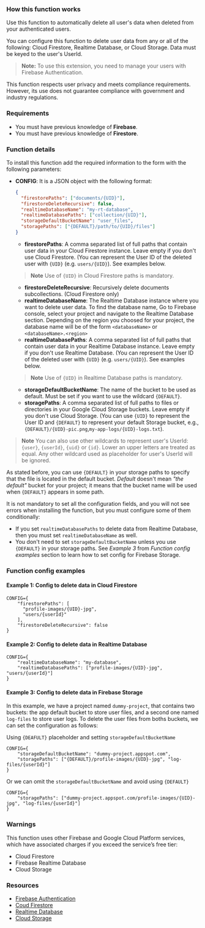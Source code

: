 ### How this function works

Use this function to automatically delete all user's data when deleted from your authenticated users.

You can configure this function to delete user data from any or all of the following: Cloud Firestore, Realtime Database, or Cloud Storage. Data must be keyed to the user's UserId.

> **Note:** To use this extension, you need to manage your users with Firebase Authentication.

This function respects user privacy and meets compliance requirements. However, its use does not guarantee compliance with government and industry regulations.

### Requirements

- You must have previous knowledge of **Firebase**.
- You must have previous knowledge of **Firestore**.

### Function details

To install this function add the required information to the form with the following parameters:

- **CONFIG**: It is a JSON object with the following format:

    ```json
    {
      "firestorePaths": ["documents/{UID}"],
      "firestoreDeleteRecursive": false,
      "realtimeDatabaseName": "my-rt-database",
      "realtimeDatabasePaths": ["collection/{UID}"],
      "storageDefaultBucketName": "user_files",
      "storagePaths": ["{DEFAULT}/path/to/{UID}/files"]
    }
    ```

  - **firestorePaths**: A comma separated list of full paths that contain user data in your Cloud Firestore instance. Leave empty if you don't use Cloud Firestore. (You can represent the User ID of the deleted user with `{UID}` (e.g. `users/{UID}`). See examples below.

  > **Note** Use of `{UID}` in Cloud Firestore paths is mandatory.

  - **firestoreDeleteRecursive**: Recursively delete documents subcollections. (Cloud Firestore only)
  - **realtimeDatabaseName**: The Realtime Database instance where you want to delete user data. To find the database name, Go to Firebase console, select your project and navigate to the Realtime Database section. Depending on the region you choosed for your project, the database name will be of the form `<databaseName>` or `<databaseName>.<region>`
  - **realtimeDatabasePaths**: A comma separated list of full paths that contain user data in your Realtime Database instance. Leave empty if you don't use Realtime Database. (You can represent the User ID of the deleted user with `{UID}` (e.g. `users/{UID}`). See examples below.

  > **Note** Use of `{UID}` in Realtime Database paths is mandatory.

  - **storageDefaultBucketName**: The name of the bucket to be used as default. Must be set if you want to use the wildcard `{DEFAULT}`.
  - **storagePaths**: A comma separated list of full paths to files or directories in your Google Cloud Storage buckets. Leave empty if you don't use Cloud Storage. (You can use `{UID}` to represent the User ID and `{DEFAULT}` to represent your default Storage bucket, e.g., `{DEFAULT}/{UID}-pic.png`,`my-app-logs/{UID}-logs.txt`).

> **Note** You can also use other wildcards to represent user's UserId: `{user}`, `{userId}`, `{uid}` or `{id}`. Lower an upper letters are treated as equal. Any other wildcard used as placeholder for user's UserId will be ignored.

As stated before, you can use `{DEFAULT}` in your storage paths to specify that the file is located in the default bucket. *Default* doesn't mean *"the default"* bucket for your project; it means that the bucket name will be used when `{DEFAULT}` appears in some path.

It is not mandatory to set all the configuration fields, and you will not see errors when installing the function, but you must configure some of them conditionally:

- If you set `realtimeDatabasePaths` to delete data from Realtime Database, then you must set `realtimeDatabaseName` as well.
- You don't need to set `storageDefaultBucketName` unless you use `{DEFAULT}` in your storage paths. See *Example 3* from *Function config examples* section to learn how to set config for Firebase Storage.

### Function config examples

#### Example 1: Config to delete data in Cloud Firestore

```text
CONFIG={
    "firestorePaths": [
      "profile-images/{UID}-jpg",
      "users/{userId}"
    ],
    "firestoreDeleteRecursive": false
}
```

#### Example 2: Config to delete data in Realtime Database

```text
CONFIG={
    "realtimeDatabaseName": "my-database",
    "realtimeDatabasePaths": ["profile-images/{UID}-jpg", "users/{userId}"]
}
```

#### Example 3: Config to delete data in Firebase Storage

In this example, we have a project named `dummy-project`, that contains two buckets: the app default bucket to store user files, and a second one named `log-files` to store user logs. To delete the user files from boths buckets, we can set the configuration as follows:

Using `{DEAFULT}` placeholder and setting `storageDefaultBucketName`

```text
CONFIG={
    "storageDefaultBucketName": "dummy-project.appspot.com",
    "storagePaths": ["{DEFAULT}/profile-images/{UID}-jpg", "log-files/{userId}"]
}
```

Or we can omit the `storageDefaultBucketName` and avoid using `{DEFAULT}`

```text
CONFIG={
    "storagePaths": ["dummy-project.appspot.com/profile-images/{UID}-jpg", "log-files/{userId}"]
}
```

### Warnings

This function uses other Firebase and Google Cloud Platform services, which have associated charges if you exceed the service’s free tier:

- Cloud Firestore
- Firebase Realtime Database
- Cloud Storage

### Resources

- [Firebase Authentication](https://firebase.google.com/docs/auth)
- [Coud Firestore](https://firebase.google.com/docs/firestore)
- [Realtime Database](https://firebase.google.com/docs/database)
- [Cloud Storage](https://firebase.google.com/docs/storage)

